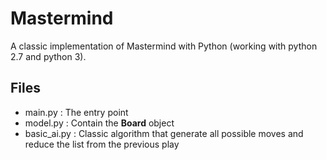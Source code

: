 # Mastermind

A classic implementation of Mastermind with Python (working with python 2.7 and python 3).

## Files

* main.py : The entry point
* model.py : Contain the **Board** object
* basic_ai.py : Classic algorithm that generate all possible moves and reduce the list from the previous play
